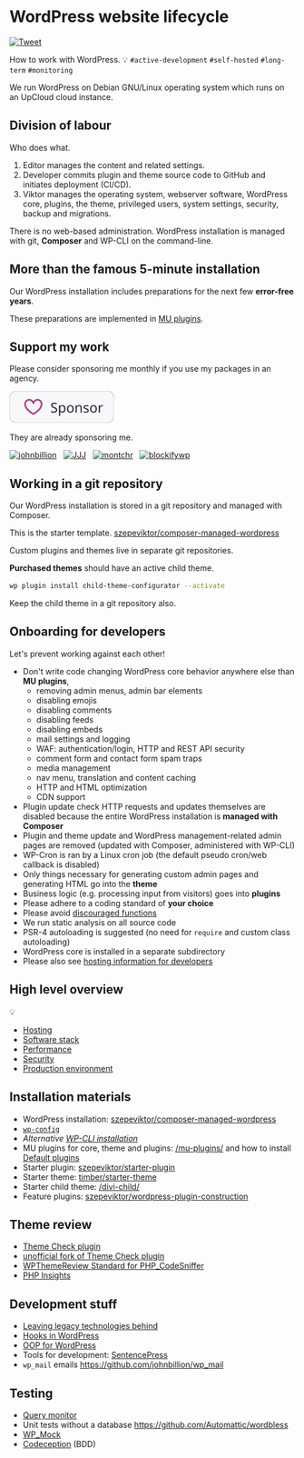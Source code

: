 # WordPress website lifecycle

[![Tweet](https://img.shields.io/badge/Tweet-share-d5d5d5?style=social&logo=twitter)](https://twitter.com/intent/tweet?text=Here%20is%20how%20to%20run%20WordPress&url=https%3A%2F%2Fgithub.com%2Fszepeviktor%2Fwordpress-website-lifecycle)

How to work with WordPress. :bulb:
`#active-development` `#self-hosted` `#long-term` `#monitoring`

We run WordPress on Debian GNU/Linux operating system
which runs on an UpCloud cloud instance.

## Division of labour

Who does what.

1.  Editor manages the content and related settings.
2.  Developer commits plugin and theme source code to GitHub
    and initiates deployment (CI/CD).
3.  Viktor manages the operating system, webserver software,
    WordPress core, plugins, the theme, privileged users,
    system settings, security, backup and migrations.

There is no web-based administration.
WordPress installation is managed with git, **Composer** and WP-CLI on the command-line.

## More than the famous 5-minute installation

Our WordPress installation includes preparations for the next few **error-free years**.

These preparations are implemented in [MU plugins](/mu-plugins/).

## Support my work

Please consider sponsoring me monthly if you use my packages in an agency.

[![Sponsor](https://github.com/szepeviktor/.github/raw/master/.github/assets/github-like-sponsor-button.svg)](https://github.com/sponsors/szepeviktor)

They are already sponsoring me.

<!-- markdownlint-disable MD033 -->
[<img src="https://github.com/johnbillion.png" width="50px" alt="johnbillion">](https://github.com/johnbillion)&nbsp;&nbsp;
[<img src="https://github.com/JJJ.png" width="50px" alt="JJJ">](https://github.com/JJJ)&nbsp;&nbsp;
[<img src="https://github.com/montchr.png" width="50px" alt="montchr">](https://github.com/montchr)&nbsp;&nbsp;
[<img src="https://github.com/blockifywp.png" width="50px" alt="blockifywp">](https://github.com/blockifywp)&nbsp;&nbsp;
<!-- markdownlint-enable MD033 -->

## Working in a git repository

Our WordPress installation is stored in a git repository
and managed with Composer.

This is the starter template.
[szepeviktor/composer-managed-wordpress](https://github.com/szepeviktor/composer-managed-wordpress)

Custom plugins and themes live in separate git repositories.

**Purchased themes** should have an active child theme.

```bash
wp plugin install child-theme-configurator --activate
```

Keep the child theme in a git repository also.

## Onboarding for developers

Let's prevent working against each other!

-   Don't write code changing WordPress core behavior anywhere else than **MU plugins**,
    - removing admin menus, admin bar elements
    - disabling emojis
    - disabling comments
    - disabling feeds
    - disabling embeds
    - mail settings and logging
    - WAF: authentication/login, HTTP and REST API security
    - comment form and contact form spam traps
    - media management
    - nav menu, translation and content caching
    - HTTP and HTML optimization
    - CDN support
-   Plugin update check HTTP requests and updates themselves are disabled
    because the entire WordPress installation is **managed with Composer**
-   Plugin and theme update and WordPress management-related admin pages are removed
    (updated with Composer, administered with WP-CLI)
-   WP-Cron is ran by a Linux cron job (the default pseudo cron/web callback is disabled)
-   Only things necessary for generating custom admin pages
    and generating HTML go into the **theme**
-   Business logic (e.g. processing input from visitors) goes into **plugins**
-   Please adhere to a coding standard of **your choice**
-   Please avoid [discouraged functions](https://github.com/szepeviktor/phpcs-psr-12-neutron-hybrid-ruleset/blob/master/PSR12NeutronRuleset/ruleset.xml#L11)
-   We run static analysis on all source code
-   PSR-4 autoloading is suggested (no need for `require` and custom class autoloading)
-   WordPress core is installed in a separate subdirectory
-   Please also see [hosting information for developers](https://github.com/szepeviktor/debian-server-tools/blob/master/Onboarding.md#onboarding-for-developers)

## High level overview

:bulb:

- [Hosting](https://github.com/szepeviktor/infrastructure-for-hosting-web-applications)
- [Software stack](/WordPress-stack.md)
- [Performance](/WordPress-performance.md)
- [Security](/WordPress-security.md)
- [Production environment](https://github.com/szepeviktor/debian-server-tools/blob/master/webserver/Production-website.md)

## Installation materials

-   WordPress installation: [szepeviktor/composer-managed-wordpress](https://github.com/szepeviktor/composer-managed-wordpress)
-   [`wp-config`](/wp-config)
-   _Alternative [WP-CLI installation](WP-CLI-installation.md)_
-   MU plugins for core, theme and plugins: [/mu-plugins/](/mu-plugins)
    and how to install [Default plugins](/Plugins.md)
-   Starter plugin: [szepeviktor/starter-plugin](https://github.com/szepeviktor/starter-plugin)
-   Starter theme: [timber/starter-theme](https://github.com/timber/starter-theme/tree/2.x)
-   Starter child theme: [/divi-child/](/divi-child)
-   Feature plugins: [szepeviktor/wordpress-plugin-construction](https://github.com/szepeviktor/wordpress-plugin-construction)

## Theme review

- [Theme Check plugin](https://wordpress.org/plugins/theme-check/)
- [unofficial fork of Theme Check plugin](https://themecheck.info/)
- [WPThemeReview Standard for PHP_CodeSniffer](https://github.com/WPTRT/WPThemeReview)
- [PHP Insights](https://github.com/nunomaduro/phpinsights)

## Development stuff

- [Leaving legacy technologies behind](https://github.com/szepeviktor/starter-plugin)
- [Hooks in WordPress](/WordPress-hooks.md)
- [OOP for WordPress](/WordPress-OOP.md)
- Tools for development: [SentencePress](https://github.com/szepeviktor/SentencePress)
- `wp_mail` emails https://github.com/johnbillion/wp_mail

## Testing

- [Query monitor](https://github.com/johnbillion/query-monitor)
- Unit tests without a database https://github.com/Automattic/wordbless
- [WP_Mock](https://github.com/10up/wp_mock)
- [Codeception](https://github.com/lucatume/wp-browser) (BDD)

